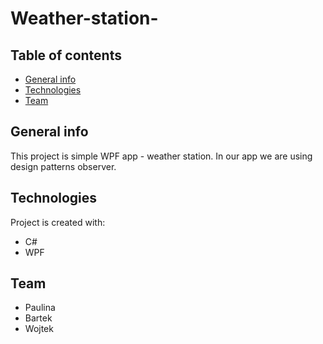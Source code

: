 # Weather-station-
## Table of contents
* [General info](#general-info)
* [Technologies](#technologies)
* [Team](#team)

## General info
This project is simple WPF app - weather station. In our app we are using design patterns observer.

## Technologies
Project is created with:
* C#
* WPF

## Team
* Paulina
* Bartek
* Wojtek
